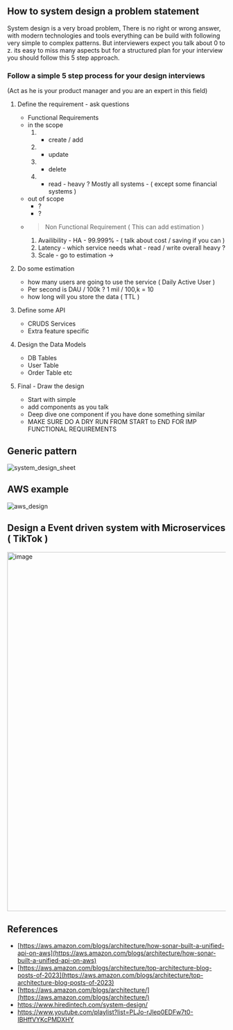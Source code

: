 ## How to system design a problem statement
System design is a very broad problem, There is no right or wrong answer, with modern technologies and tools everything can be build with following very simple to complex patterns. But interviewers expect you talk about 0 to z. its easy to miss many aspects but for a structured plan for your interview you should follow this 5 step approach.

### Follow a simple 5 step process for your design interviews

(Act as he is your product manager and you are an expert in this field)

1. Define the requirement - ask questions
    - Functional Requirements
    - in the scope
      1. - create / add
      2. - update
      3. - delete
      4. - read - heavy ? Mostly all systems - ( except some financial systems )
    - out of scope
      - ?
      - ?
    - > Non Functional Requirement ( This can add estimation ) 
      1. Availibility - HA - 99.999% - ( talk about cost / saving if you can )
      2. Latency - which service needs what - read / write overall heavy ? 
      3. Scale - go to estimation ->
2. Do some estimation
    - how many users are going to use the service ( Daily Active User )
    - Per second is DAU / 100k ? 1 mil / 100,k = 10
    - how long will you store the data ( TTL )

3. Define some API
   - CRUDS Services
   - Extra feature specific
     
4. Design the Data Models
     - DB Tables
     - User Table
     - Order Table etc
       
5. Final - Draw the design
    - Start with simple
    - add components as you talk
    - Deep dive one component if you have done something similar
    - MAKE SURE DO A DRY RUN FROM START to END FOR IMP FUNCTIONAL REQUIREMENTS
      
## Generic pattern
![system_design_sheet](https://github.com/sandipsahoo2k2/my/assets/5547869/1d8ab7a1-6978-48c2-bae4-ce81bdc2bc7a)

## AWS example
![aws_design](https://github.com/sandipsahoo2k2/my/assets/5547869/85063839-5cc0-4e86-93f8-ffae01490747)

## Design a Event driven system with Microservices ( TikTok )
<img width="828" alt="image" src="https://github.com/sandipsahoo2k2/my/assets/5547869/60320ed5-4998-4a79-a002-f919008a6a78">

## References
* [https://aws.amazon.com/blogs/architecture/how-sonar-built-a-unified-api-on-aws](https://aws.amazon.com/blogs/architecture/how-sonar-built-a-unified-api-on-aws)
* [https://aws.amazon.com/blogs/architecture/top-architecture-blog-posts-of-2023](https://aws.amazon.com/blogs/architecture/top-architecture-blog-posts-of-2023)
* [https://aws.amazon.com/blogs/architecture/](https://aws.amazon.com/blogs/architecture/)
* https://www.hiredintech.com/system-design/
* https://www.youtube.com/playlist?list=PLJo-rJlep0EDFw7t0-IBHffVYKcPMDXHY
